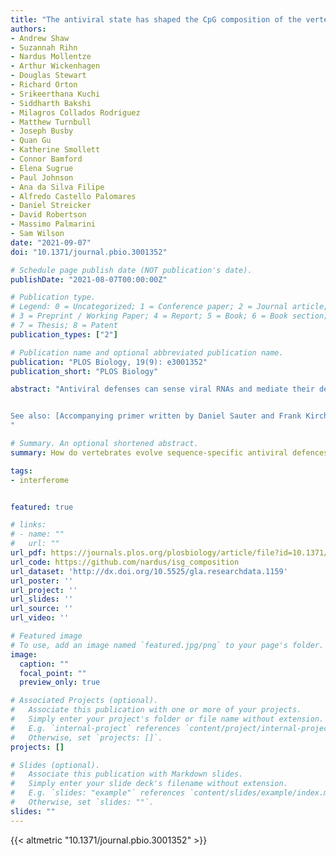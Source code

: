 ```yaml
---
title: "The antiviral state has shaped the CpG composition of the vertebrate interferome to avoid self-targeting"
authors:
- Andrew Shaw
- Suzannah Rihn
- Nardus Mollentze
- Arthur Wickenhagen
- Douglas Stewart
- Richard Orton
- Srikeerthana Kuchi
- Siddharth Bakshi
- Milagros Collados Rodriguez
- Matthew Turnbull
- Joseph Busby
- Quan Gu
- Katherine Smollett
- Connor Bamford
- Elena Sugrue
- Paul Johnson
- Ana da Silva Filipe
- Alfredo Castello Palomares
- Daniel Streicker
- David Robertson
- Massimo Palmarini
- Sam Wilson
date: "2021-09-07"
doi: "10.1371/journal.pbio.3001352"

# Schedule page publish date (NOT publication's date).
publishDate: "2021-08-07T00:00:00Z"

# Publication type.
# Legend: 0 = Uncategorized; 1 = Conference paper; 2 = Journal article;
# 3 = Preprint / Working Paper; 4 = Report; 5 = Book; 6 = Book section;
# 7 = Thesis; 8 = Patent
publication_types: ["2"]

# Publication name and optional abbreviated publication name.
publication: "PLOS Biology, 19(9): e3001352"
publication_short: "PLOS Biology"

abstract: "Antiviral defenses can sense viral RNAs and mediate their destruction. This presents a challenge for host cells since they must destroy viral RNAs whilst sparing the host mRNAs that encode antiviral effectors. Here we show that highly upregulated interferon-stimulated genes (ISGs), which encode antiviral proteins, have distinctive nucleotide compositions. We propose that self-targeting by antiviral effectors has selected for ISG transcripts that occupy a less self-targeted sequence space. Following interferon stimulation, the CpG-targeting antiviral effector ZAP reduces the mRNA abundance of multiple host transcripts, providing a mechanistic explanation for the repression of many (but not all) interferon-repressed genes (IRGs). Notably, IRGs tend to be relatively CpG-rich. In contrast, highly upregulated ISGs tend to be strongly CpG-suppressed. Thus, ZAP is an example of an effector that has not only selected compositional biases in viral genomes but appears to have notably shaped the composition of host transcripts in the vertebrate interferome.


See also: [Accompanying primer written by Daniel Sauter and Frank Kirchhoff.](https://doi.org/10.1371/journal.pbio.3001353)
"

# Summary. An optional shortened abstract.
summary: How do vertebrates evolve sequence-specific antiviral defences without accidentally targeting their own gene transcripts? We show that self-targeting by antiviral effectors has shaped the composition of host transcripts in the vertebrate interferome. These unique compositional signatures give us a better picture of what viral genomes capable of evading sequence-specific host defences might look like, an observation we are exploiting in our work to develop genome-based zoonotic risk prediction methods.

tags:
- interferome


featured: true

# links:
# - name: ""
#   url: ""
url_pdf: https://journals.plos.org/plosbiology/article/file?id=10.1371/journal.pbio.3001352&type=printable
url_code: https://github.com/nardus/isg_composition
url_dataset: 'http://dx.doi.org/10.5525/gla.researchdata.1159'
url_poster: ''
url_project: ''
url_slides: ''
url_source: ''
url_video: ''

# Featured image
# To use, add an image named `featured.jpg/png` to your page's folder. 
image:
  caption: ""
  focal_point: ""
  preview_only: true

# Associated Projects (optional).
#   Associate this publication with one or more of your projects.
#   Simply enter your project's folder or file name without extension.
#   E.g. `internal-project` references `content/project/internal-project/index.md`.
#   Otherwise, set `projects: []`.
projects: []

# Slides (optional).
#   Associate this publication with Markdown slides.
#   Simply enter your slide deck's filename without extension.
#   E.g. `slides: "example"` references `content/slides/example/index.md`.
#   Otherwise, set `slides: ""`.
slides: ""
---
```


{{< altmetric "10.1371/journal.pbio.3001352" >}}